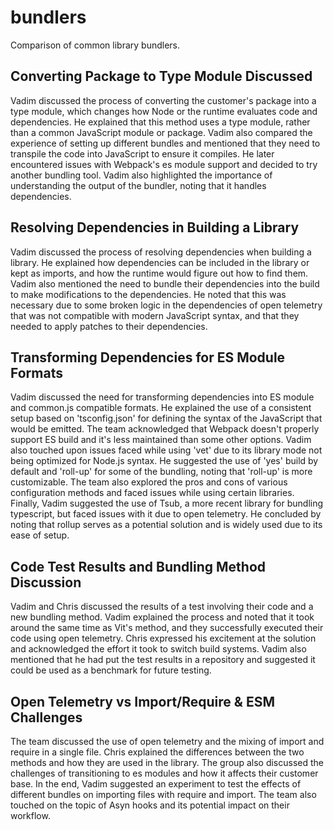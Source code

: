 # bundlers
Comparison of common library bundlers.

## Converting Package to Type Module Discussed
Vadim discussed the process of converting the customer's package into a type module, which changes how Node or the runtime evaluates code and dependencies. He explained that this method uses a type module, rather than a common JavaScript module or package. Vadim also compared the experience of setting up different bundles and mentioned that they need to transpile the code into JavaScript to ensure it compiles. He later encountered issues with Webpack's es module support and decided to try another bundling tool. Vadim also highlighted the importance of understanding the output of the bundler, noting that it handles dependencies.

## Resolving Dependencies in Building a Library
Vadim discussed the process of resolving dependencies when building a library. He explained how dependencies can be included in the library or kept as imports, and how the runtime would figure out how to find them. Vadim also mentioned the need to bundle their dependencies into the build to make modifications to the dependencies. He noted that this was necessary due to some broken logic in the dependencies of open telemetry that was not compatible with modern JavaScript syntax, and that they needed to apply patches to their dependencies.

## Transforming Dependencies for ES Module Formats
Vadim discussed the need for transforming dependencies into ES module and common.js compatible formats. He explained the use of a consistent setup based on 'tsconfig.json' for defining the syntax of the JavaScript that would be emitted. The team acknowledged that Webpack doesn't properly support ES build and it's less maintained than some other options. Vadim also touched upon issues faced while using 'vet' due to its library mode not being optimized for Node.js syntax. He suggested the use of 'yes' build by default and 'roll-up' for some of the bundling, noting that 'roll-up' is more customizable. The team also explored the pros and cons of various configuration methods and faced issues while using certain libraries. Finally, Vadim suggested the use of Tsub, a more recent library for bundling typescript, but faced issues with it due to open telemetry. He concluded by noting that rollup serves as a potential solution and is widely used due to its ease of setup.

## Code Test Results and Bundling Method Discussion
Vadim and Chris discussed the results of a test involving their code and a new bundling method. Vadim explained the process and noted that it took around the same time as Vit's method, and they successfully executed their code using open telemetry. Chris expressed his excitement at the solution and acknowledged the effort it took to switch build systems. Vadim also mentioned that he had put the test results in a repository and suggested it could be used as a benchmark for future testing.

## Open Telemetry vs Import/Require & ESM Challenges
The team discussed the use of open telemetry and the mixing of import and require in a single file. Chris explained the differences between the two methods and how they are used in the library. The group also discussed the challenges of transitioning to es modules and how it affects their customer base. In the end, Vadim suggested an experiment to test the effects of different bundles on importing files with require and import. The team also touched on the topic of Asyn hooks and its potential impact on their workflow.
